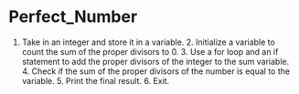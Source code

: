 # Perfect_Number
1. Take in an integer and store it in a variable. 2. Initialize a variable to count the sum of the proper divisors to 0. 3. Use a for loop and an if statement to add the proper divisors of the integer to the sum variable. 4. Check if the sum of the proper divisors of the number is equal to the variable. 5. Print the final result. 6. Exit.
